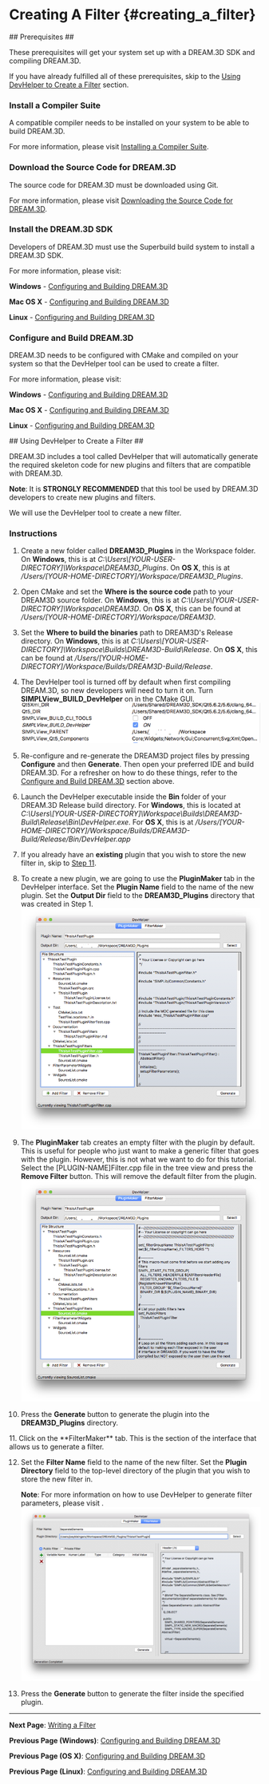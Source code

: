 Creating A Filter {#creating_a_filter}
=========
<a name="prerequisites">
## Prerequisites ##
</a>

These prerequisites will get your system set up with a DREAM.3D SDK and compiling DREAM.3D.

If you have already fulfilled all of these prerequisites, skip to the [Using DevHelper to Create a Filter](#creating_a_filter) section.

<a name="compiler_suite">

### Install a Compiler Suite ###

</a>

A compatible compiler needs to be installed on your system to be able to build DREAM.3D.

For more information, please visit [Installing a Compiler Suite](http://dream3d.bluequartz.net/binaries/Help/DREAM3D/compiler_suite.html).

<a name="downloading_dream3d">

### Download the Source Code for DREAM.3D ###

</a>

The source code for DREAM.3D must be downloaded using Git.

For more information, please visit [Downloading the Source Code for DREAM.3D](http://dream3d.bluequartz.net/binaries/Help/DREAM3D/source_download.html).

<a name="installing_sdk">

### Install the DREAM.3D SDK ###

</a>

Developers of DREAM.3D must use the Superbuild build system to install a DREAM.3D SDK.

For more information, please visit:

**Windows** - <a href="https://github.com/bluequartzsoftware/DREAM3DSuperbuild/blob/develop/docs/Making_an_SDK_Windows.md">Configuring and Building DREAM.3D</a>

**Mac OS X** - <a href="https://github.com/bluequartzsoftware/DREAM3DSuperbuild/blob/develop/docs/Making_an_SDK_OSX.md">Configuring and Building DREAM.3D</a>

**Linux** - <a href="https://github.com/bluequartzsoftware/DREAM3DSuperbuild/blob/develop/docs/Making_an_SDK_Linux.md">Configuring and Building DREAM.3D</a>

<a name="configure_and_build_dream3d">

### Configure and Build DREAM.3D ###

</a>

DREAM.3D needs to be configured with CMake and compiled on your system so that the DevHelper tool can be used to create a filter.

For more information, please visit:

**Windows** - [Configuring and Building DREAM.3D](http://dream3d.bluequartz.net/binaries/Help/DREAM3D/windows_configure_and_build_dream3d.html)

**Mac OS X** - [Configuring and Building DREAM.3D](http://dream3d.bluequartz.net/binaries/Help/DREAM3D/osx_configure_and_build_dream3d.html)

**Linux** - [Configuring and Building DREAM.3D](http://dream3d.bluequartz.net/binaries/Help/DREAM3D/linux_configure_and_build_dream3d.html)

<a name="creating_a_filter">
## Using DevHelper to Create a Filter ##
</a>

DREAM.3D includes a tool called DevHelper that will automatically generate the required skeleton code for new plugins and filters that are compatible with DREAM.3D.

**Note**: It is **STRONGLY RECOMMENDED** that this tool be used by DREAM.3D developers to create new plugins and filters.

We will use the DevHelper tool to create a new filter.

### Instructions ###
1. Create a new folder called **DREAM3D_Plugins** in the Workspace folder.  On **Windows**, this is at *C:\\Users\\[YOUR-USER-DIRECTORY]\\Workspace\\DREAM3D_Plugins*.  On **OS X**, this is at */Users/[YOUR-HOME-DIRECTORY]/Workspace/DREAM3D_Plugins*.

2. Open CMake and set the **Where is the source code** path to your DREAM3D source folder.  On **Windows**, this is at *C:\\Users\\[YOUR-USER-DIRECTORY]\\Workspace\\DREAM3D*.  On **OS X**, this can be found at */Users/[YOUR-HOME-DIRECTORY]/Workspace/DREAM3D*.

3. Set the **Where to build the binaries** path to DREAM3D's Release directory.  On **Windows**, this is at *C:\\Users\\[YOUR-USER-DIRECTORY]\\Workspace\\Builds\\DREAM3D-Build\\Release*.  On **OS X**, this can be found at */Users/[YOUR-HOME-DIRECTORY]/Workspace/Builds/DREAM3D-Build/Release*.

4. The DevHelper tool is turned off by default when first compiling DREAM.3D, so new developers will need to turn it on.  Turn **SIMPLView_BUILD_DevHelper** on in the CMake GUI.
![](Images/EnableDevHelper.png)

5. Re-configure and re-generate the DREAM3D project files by pressing **Configure** and then **Generate**.  Then open your preferred IDE and build DREAM.3D.  For a refresher on how to do these things, refer to the [Configure and Build DREAM.3D](#configure_and_build_dream3d) section above.

6. Launch the DevHelper executable inside the **Bin** folder of your DREAM.3D Release build directory.  For **Windows**, this is located at *C:\\Users\\[YOUR-USER-DIRECTORY]\\Workspace\\Builds\\DREAM3D-Build\\Release\\Bin\\DevHelper.exe*.  For **OS X**, this is at */Users/[YOUR-HOME-DIRECTORY]/Workspace/Builds/DREAM3D-Build/Release/Bin/DevHelper.app*

7. If you already have an **existing** plugin that you wish to store the new filter in, skip to [Step 11](#step_11).

8. To create a new plugin, we are going to use the **PluginMaker** tab in the DevHelper interface.  Set the **Plugin Name** field to the name of the new plugin.  Set the **Output Dir** field to the **DREAM3D_Plugins** directory that was created in Step 1.
![](Images/DevHelper1.png)

9. The **PluginMaker** tab creates an empty filter with the plugin by default.  This is useful for people who just want to make a generic filter that goes with the plugin.  However, this is not what we want to do for this tutorial.  Select the [PLUGIN-NAME]Filter.cpp file in the tree view and press the **Remove Filter** button.  This will remove the default filter from the plugin.
![](Images/DevHelper2.png)

10. Press the **Generate** button to generate the plugin into the **DREAM3D_Plugins** directory.
<a name="step_11">
11. </a> Click on the **FilterMaker** tab.  This is the section of the interface that allows us to generate a filter.

12. Set the **Filter Name** field to the name of the new filter.  Set the **Plugin Directory** field to the top-level directory of the plugin that you wish to store the new filter in.

	**Note**: For more information on how to use DevHelper to generate filter parameters, please visit .
	![](Images/FilterMaker1.png)

13. Press the **Generate** button to generate the filter inside the specified plugin.


---
**Next Page**: [Writing a Filter](http://dream3d.bluequartz.net/binaries/Help/DREAM3D/writingafilter.html)

**Previous Page (Windows)**: [Configuring and Building DREAM.3D](http://dream3d.bluequartz.net/binaries/Help/DREAM3D/windows_configure_and_build_dream3d.html)

**Previous Page (OS X)**: [Configuring and Building DREAM.3D](http://dream3d.bluequartz.net/binaries/Help/DREAM3D/osx_configure_and_build_dream3d.html)

**Previous Page (Linux)**: [Configuring and Building DREAM.3D](http://dream3d.bluequartz.net/binaries/Help/DREAM3D/linux_configure_and_build_dream3d.html)